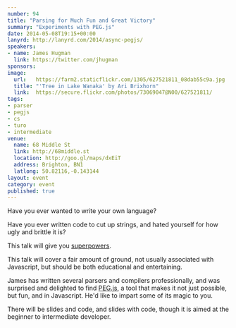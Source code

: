 ```yaml
---
number: 94
title: "Parsing for Much Fun and Great Victory"
summary: "Experiments with PEG.js"
date: 2014-05-08T19:15+00:00
lanyrd: http://lanyrd.com/2014/async-pegjs/
speakers:
- name: James Hugman
  link: https://twitter.com/jhugman
sponsors:
image:
  url:   https://farm2.staticflickr.com/1305/627521811_08dab55c9a.jpg
  title: "'Tree in Lake Wanaka' by Ari Brixhorn"
  link:  https://secure.flickr.com/photos/73069047@N00/627521811/
tags:
- parser
- pegjs
- cs
- turo
- intermediate
venue:
  name: 68 Middle St
  link: http://68middle.st
  location: http://goo.gl/maps/dxEiT
  address: Brighton, BN1
  latlong: 50.82116,-0.143144
layout: event
category: event
published: true
---
```

Have you ever wanted to write your own language?

Have you ever written code to cut up strings, and hated yourself for how ugly and brittle it is?

This talk will give you [superpowers](https://xkcd.com/208/).

This talk will cover a fair amount of ground, not usually associated with Javascript, but should be both educational and entertaining.

James has written several parsers and compilers professionally, and was surprised and delighted to find [PEG.js](http://pegjs.majda.cz/), a tool that makes it not just possible, but fun, and in Javascript. He'd like to impart some of its magic to you.

There will be slides and code, and slides with code, though it is aimed at the beginner to intermediate developer.
